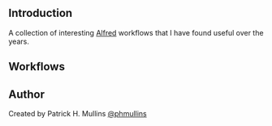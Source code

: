 ## Introduction

A collection of interesting [Alfred][Alfred] workflows that I have found useful over the years.

## Workflows



## Author
Created by Patrick H. Mullins [@phmullins ](https://twitter.com/phmullins)

[Alfred]:http://www.alfredapp.com/


